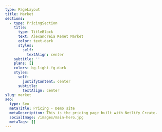 ```yaml
---
type: PageLayout
title: Market
sections:
  - type: PricingSection
    title:
      type: TitleBlock
      text: Alexandreia Kemet Market
      color: text-dark
      styles:
        self:
          textAlign: center
    subtitle: ''
    plans: []
    colors: bg-light-fg-dark
    styles:
      self:
        justifyContent: center
      subtitle:
        textAlign: center
slug: market
seo:
  type: Seo
  metaTitle: Pricing - Demo site
  metaDescription: This is the pricing page built with Netlify Create.
  socialImage: /images/main-hero.jpg
  metaTags: []
---
```

